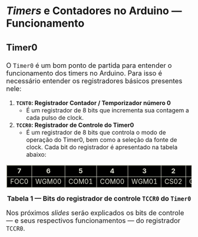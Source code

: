 <style scoped>
    ul, ol {
        font-size: 16px;
    }
    h2 {
        font-size: 28px;
    }
    h3 {
        font-size: 24px;
    }
    p {
        font-size: 18px;
    }
    table {
        margin-left: auto;
        margin-right: auto;
        font-size: 18px;
    }
    table, th, td {
        border: 1px solid #dbdccf;
        border-collapse: collapse;
        background-color: black;
        color: #dbdccf;
    }
    #t-caption {
        text-align: center;
        font-size: 14px;
        font-weight: bold;
    }
</style>

## _Timers_ e Contadores no Arduino — Funcionamento

### Timer0

O `Timer0` é um bom ponto de partida para entender o funcionamento dos timers no Arduino. Para isso é necessário entender os registradores básicos presentes nele:

1. **`TCNT0`: Registrador Contador / Temporizador número 0**
    - É um registrador de 8 bits que incrementa sua contagem a cada pulso de clock.
2. **`TCCR0`: Registrador de Controle do Timer0**
    - É um registrador de 8 bits que controla o modo de operação do Timer0, bem como a seleção da fonte de clock. Cada bit do registrador é apresentado na tabela abaixo:

| 7    | 6     | 5     | 4     | 3     | 2    | 1    | 0    |
| ---- | ----- | ----- | ----- | ----- | ---- | ---- | ---- |
| FOC0 | WGM00 | COM01 | COM00 | WGM01 | CS02 | CS01 | CS00 |

<span id="Tabela-1"></span>
<div id="t-caption" markdown="1">

Tabela 1 — Bits do registrador de controle `TCCR0` do `Timer0`

</div>

Nos próximos *slides* serão explicados os bits de controle — e seus respectivos funcionamentos — do registrador `TCCR0`.
